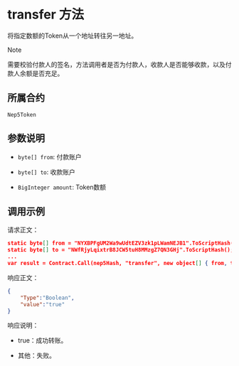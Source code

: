 # transfer 方法

将指定数额的Token从一个地址转往另一地址。

> [!Note]
>
> 需要校验付款人的签名，方法调用者是否为付款人，收款人是否能够收款，以及付款人余额是否充足。

## 所属合约

	Nep5Token

## 参数说明

- `byte[] from`: 付款账户

- `byte[] to`: 收款账户

- `BigInteger amount`: Token数额

## 调用示例

请求正文：

```json
static byte[] from = "NYXBPFgUM2Wa9wUdtEZV3zk1pLWamNEJB1".ToScriptHash();
static byte[] to = "NWfRjyLqixtrB8JCW5tuH8MMzgZ7QN3GHj".ToScriptHash();
...
var result = Contract.Call(nep5Hash, "transfer", new object[] { from, to, 10000 });
```

响应正文：

```json
{
	"Type":"Boolean",
	"value":"true"
}
```

响应说明：

- true：成功转账。

- 其他：失败。

